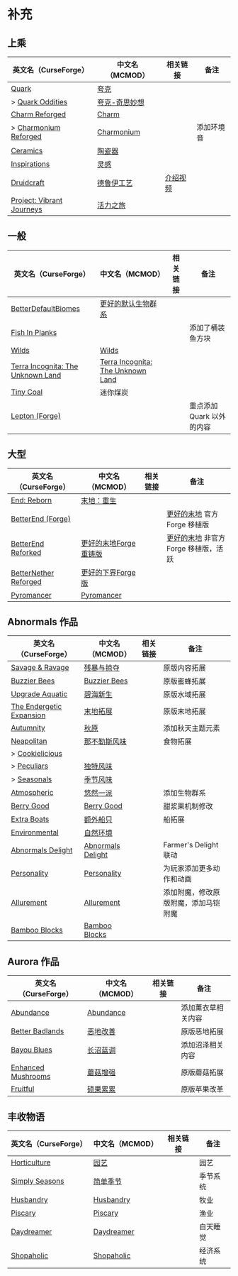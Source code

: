 # 补充

## 上乘

| 英文名（CurseForge）                                                                               | 中文名（MCMOD）                                       | 相关链接                                               | 备注       |
| -------------------------------------------------------------------------------------------------- | ----------------------------------------------------- | ------------------------------------------------------ | ---------- |
| [Quark](https://www.curseforge.com/minecraft/mc-mods/quark)                                        | [夸克](https://www.mcmod.cn/class/527.html)           |                                                        |            |
| > [Quark Oddities](https://www.curseforge.com/minecraft/mc-mods/quark-oddities)                    | [夸克-奇思妙想](https://www.mcmod.cn/class/1823.html) |                                                        |            |
| [Charm Reforged](https://www.curseforge.com/minecraft/mc-mods/charm-reforged)                      | [Charm](https://www.mcmod.cn/class/2069.html)         |                                                        |            |
| > [Charmonium Reforged](https://www.curseforge.com/minecraft/mc-mods/charmonium-reforged)          | [Charmonium](https://www.mcmod.cn/class/3578.html)    |                                                        | 添加环境音 |
| [Ceramics](https://www.curseforge.com/minecraft/mc-mods/ceramics)                                  | [陶瓷器](https://www.mcmod.cn/class/1427.html)        |                                                        |            |
| [Inspirations](https://www.curseforge.com/minecraft/mc-mods/inspirations)                          | [灵感](https://www.mcmod.cn/class/1122.html)          |                                                        |            |
| [Druidcraft](https://www.curseforge.com/minecraft/mc-mods/druidcraft)                              | [德鲁伊工艺](https://www.mcmod.cn/class/3479.html)    | [介绍视频](https://www.bilibili.com/video/av413176041) |            |
| [Project: Vibrant Journeys](https://www.curseforge.com/minecraft/mc-mods/project-vibrant-journeys) | [活力之旅](https://www.mcmod.cn/class/1564.html)      |                                                        |            |

## 一般

| 英文名（CurseForge）                                                                             | 中文名（MCMOD）                                                           | 相关链接 | 备注                      |
| ------------------------------------------------------------------------------------------------ | ------------------------------------------------------------------------- | -------- | ------------------------- |
| [BetterDefaultBiomes](https://www.curseforge.com/minecraft/mc-mods/better-default-biomes)        | [更好的默认生物群系](https://www.mcmod.cn/class/3604.html)                |          |                           |
| [Fish In Planks](https://www.curseforge.com/minecraft/mc-mods/fish-in-planks)                    |                                                                           |          | 添加了桶装鱼方块          |
| [Wilds](https://www.curseforge.com/minecraft/mc-mods/wilds)                                      | [Wilds](https://www.mcmod.cn/class/4412.html)                             |          |                           |
| [Terra Incognita: The Unknown Land](https://www.curseforge.com/minecraft/mc-mods/terraincognita) | [Terra Incognita: The Unknown Land](https://www.mcmod.cn/class/3784.html) |          |                           |
| [Tiny Coal](https://www.curseforge.com/minecraft/mc-mods/tiny-coal)                              | 迷你煤炭                                                                  |          |                           |
| [Lepton (Forge)](https://www.curseforge.com/minecraft/mc-mods/lepton)                            |                                                                           |          | 重点添加 Quark 以外的内容 |

## 大型

| 英文名（CurseForge）                                                                        | 中文名（MCMOD）                                               | 相关链接 | 备注                                                                         |
| ------------------------------------------------------------------------------------------- | ------------------------------------------------------------- | -------- | ---------------------------------------------------------------------------- |
| [End: Reborn](https://www.curseforge.com/minecraft/mc-mods/end-reborn)                      | [末地：重生](https://www.mcmod.cn/class/2240.html)            |          |                                                                              |
| [BetterEnd (Forge)](https://www.curseforge.com/minecraft/mc-mods/betterend-forge-port)      |                                                               |          | [更好的末地](https://www.mcmod.cn/class/3163.html) 官方 Forge 移植版         |
| [BetterEnd Reforked](https://www.curseforge.com/minecraft/mc-mods/betterend-re-forked)      | [更好的末地Forge重铸版](https://www.mcmod.cn/class/4977.html) |          | [更好的末地](https://www.mcmod.cn/class/3163.html) 非官方 Forge 移植版，活跃 |
| [BetterNether Reforged](https://www.curseforge.com/minecraft/mc-mods/betternether-reforged) | [更好的下界Forge版](https://www.mcmod.cn/class/4746.html)     |          |                                                                              |
| [Pyromancer](https://www.curseforge.com/minecraft/mc-mods/pyromancer)                       | [Pyromancer](https://www.mcmod.cn/class/4793.html)            |          |                                                                              |

## Abnormals 作品

| 英文名（CurseForge）                                                                | 中文名（MCMOD）                                           | 相关链接 | 备注                                 |
| ----------------------------------------------------------------------------------- | --------------------------------------------------------- | -------- | ------------------------------------ |
| [Savage & Ravage](https://www.curseforge.com/minecraft/mc-mods/savage-and-ravage)   | [残暴与掠夺](https://www.mcmod.cn/class/3481.html)        |          | 原版内容拓展                         |
| [Buzzier Bees](https://www.curseforge.com/minecraft/mc-mods/buzzier-bees)           | [Buzzier Bees](https://www.mcmod.cn/class/2326.html)      |          | 原版蜜蜂拓展                         |
| [Upgrade Aquatic](https://www.curseforge.com/minecraft/mc-mods/upgrade-aquatic)     | [碧海新生](https://www.mcmod.cn/class/2916.html)          |          | 原版水域拓展                         |
| [The Endergetic Expansion](https://www.curseforge.com/minecraft/mc-mods/endergetic) | [末地拓展](https://www.mcmod.cn/class/2470.html)          |          | 原版末地拓展                         |
| [Autumnity](https://www.curseforge.com/minecraft/mc-mods/autumnity)                 | [秋原](https://www.mcmod.cn/class/2412.html)              |          | 添加秋天主题元素                     |
| [Neapolitan](https://www.curseforge.com/minecraft/mc-mods/neapolitan)               | [那不勒斯风味](https://www.mcmod.cn/class/3212.html)      |          | 食物拓展                             |
| > [Cookielicious](https://www.curseforge.com/minecraft/mc-mods/cookielicious)       |                                                           |          |                                      |
| > [Peculiars](https://www.curseforge.com/minecraft/mc-mods/peculiars)               | [独特风味](https://www.mcmod.cn/class/4653.html)          |          |                                      |
| > [Seasonals](https://www.curseforge.com/minecraft/mc-mods/seasonals)               | [季节风味](https://www.mcmod.cn/class/4668.html)          |          |                                      |
| [Atmospheric](https://www.curseforge.com/minecraft/mc-mods/atmospheric)             | [悠然一派](https://www.mcmod.cn/class/3208.html)          |          | 添加生物群系                         |
| [Berry Good](https://www.curseforge.com/minecraft/mc-mods/berry-good)               | [Berry Good](https://www.mcmod.cn/class/3480.html)        |          | 甜浆果机制修改                       |
| [Extra Boats](https://www.curseforge.com/minecraft/mc-mods/extra-boats)             | [额外船只](https://www.mcmod.cn/class/3222.html)          |          | 船拓展                               |
| [Environmental](https://www.curseforge.com/minecraft/mc-mods/environmental)         | [自然环境](https://www.mcmod.cn/class/3591.html)          |          |                                      |
| [Abnormals Delight](https://www.curseforge.com/minecraft/mc-mods/abnormals-delight) | [Abnormals Delight](https://www.mcmod.cn/class/3585.html) |          | Farmer's Delight 联动                |
| [Personality](https://www.curseforge.com/minecraft/mc-mods/personality)             | [Personality](https://www.mcmod.cn/class/3610.html)       |          | 为玩家添加更多动作和动画             |
| [Allurement](https://www.curseforge.com/minecraft/mc-mods/allurement)               | [Allurement](https://www.mcmod.cn/class/3611.html)        |          | 添加附魔，修改原版附魔，添加马铠附魔 |
| [Bamboo Blocks](https://www.curseforge.com/minecraft/mc-mods/bamboo-blocks)         | [Bamboo Blocks](https://www.mcmod.cn/class/3624.html)     |          |                                      |

## Aurora 作品

| 英文名（CurseForge）                                                                  | 中文名（MCMOD）                                   | 相关链接 | 备注               |
| ------------------------------------------------------------------------------------- | ------------------------------------------------- | -------- | ------------------ |
| [Abundance](https://www.curseforge.com/minecraft/mc-mods/abundance)                   | [Abundance](https://www.mcmod.cn/class/3640.html) |          | 添加薰衣草相关内容 |
| [Better Badlands](https://www.curseforge.com/minecraft/mc-mods/better-badlands)       | [恶地改善](https://www.mcmod.cn/class/4692.html)  |          | 原版恶地拓展       |
| [Bayou Blues](https://www.curseforge.com/minecraft/mc-mods/bayou-blues)               | [长沼蓝调](https://www.mcmod.cn/class/4621.html)  |          | 添加沼泽相关内容   |
| [Enhanced Mushrooms](https://www.curseforge.com/minecraft/mc-mods/enhanced-mushrooms) | [蘑菇增强](https://www.mcmod.cn/class/3854.html)  |          | 原版蘑菇拓展       |
| [Fruitful](https://www.curseforge.com/minecraft/mc-mods/fruitful)                     | [硕果累累](https://www.mcmod.cn/class/4235.html)  |          | 原版苹果改革       |

## 丰收物语

| 英文名（CurseForge）                                                          | 中文名（MCMOD）                                    | 相关链接 | 备注     |
| ----------------------------------------------------------------------------- | -------------------------------------------------- | -------- | -------- |
| [Horticulture](https://www.curseforge.com/minecraft/mc-mods/horticulture)     | [园艺](https://www.mcmod.cn/class/4248.html)       |          | 园艺     |
| [Simply Seasons](https://www.curseforge.com/minecraft/mc-mods/simply-seasons) | [简单季节](https://www.mcmod.cn/class/4182.html)   |          | 季节系统 |
| [Husbandry](https://www.curseforge.com/minecraft/mc-mods/husbandry)           | [Husbandry](https://www.mcmod.cn/class/4233.html)  |          | 牧业     |
| [Piscary](https://www.curseforge.com/minecraft/mc-mods/piscary)               | [Piscary](https://www.mcmod.cn/class/4388.html)    |          | 渔业     |
| [Daydreamer](https://www.curseforge.com/minecraft/mc-mods/daydreamer)         | [Daydreamer](https://www.mcmod.cn/class/4193.html) |          | 白天睡觉 |
| [Shopaholic](https://www.curseforge.com/minecraft/mc-mods/shopaholic)         | [Shopaholic](https://www.mcmod.cn/class/4253.html) |          | 经济系统 |
